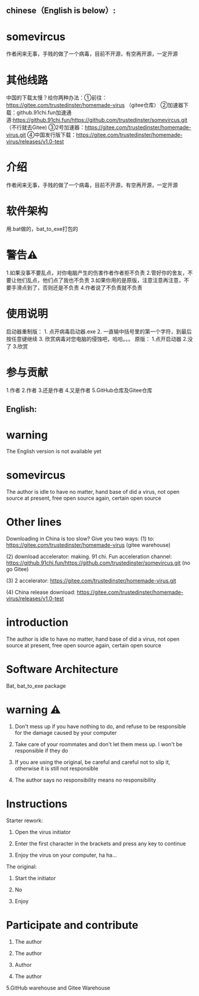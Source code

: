 ## chinese（English is below）:
# somevircus
作者闲来无事，手贱的做了一个病毒，目前不开源，有空再开源，一定开源
# 其他线路
中国的下载太慢？给你两种办法：①前往：https://gitee.com/trustedinster/homemade-virus （gitee仓库）
                          ②加速器下载：github.91chi.fun加速通道:https://github.91chi.fun/https://github.com/trustedinster/somevircus.git （不行就去Gitee)
                          ③2号加速器：https://gitee.com/trustedinster/homemade-virus.git
                          ④中国发行版下载：https://gitee.com/trustedinster/homemade-virus/releases/v1.0-test
# 介绍
作者闲来无事，手贱的做了一个病毒，目前不开源，有空再开源，一定开源

# 软件架构
用.bat做的，bat_to_exe打包的

# 警告⚠
1.如果没事不要乱点，对你电脑产生的伤害作者作者拒不负责
2.管好你的舍友，不要让他们乱点，他们点了我也不负责
3.如果你用的是原版，注意注意再注意，不要手滑点到了，否则还是不负责
4.作者说了不负责就不负责
# 使用说明
启动器重制版： 
            1. 点开病毒启动器.exe 
            2. 一直输中括号里的第一个字符，到最后按任意键继续 
            3. 欣赏病毒对您电脑的侵蚀吧，哈哈。。。 
原版： 
            1.点开启动器 
            2.没了 
            3.欣赏

# 参与贡献
1.作者
2.作者
3.还是作者
4.又是作者
5.GitHub仓库及Gitee仓库


## English:
# warning
The English version is not available yet
# somevircus

The author is idle to have no matter, hand base of did a virus, not open source at present, free open source again, certain open source

# Other lines

Downloading in China is too slow? Give you two ways: (1) to: https://gitee.com/trustedinster/homemade-virus (gitee warehouse)

(2) download accelerator: making. 91 chi. Fun acceleration channel: https://github.91chi.fun/https://github.com/trustedinster/somevircus.git (no go Gitee)

(3) 2 accelerator: https://gitee.com/trustedinster/homemade-virus.git

(4) China release download: https://gitee.com/trustedinster/homemade-virus/releases/v1.0-test

# introduction

The author is idle to have no matter, hand base of did a virus, not open source at present, free open source again, certain open source



# Software Architecture

Bat, bat_to_exe package



# warning ⚠

1. Don't mess up if you have nothing to do, and refuse to be responsible for the damage caused by your computer

2. Take care of your roommates and don't let them mess up. I won't be responsible if they do

3. If you are using the original, be careful and careful not to slip it, otherwise it is still not responsible

4. The author says no responsibility means no responsibility

# Instructions

Starter rework:

1. Open the virus initiator

2. Enter the first character in the brackets and press any key to continue

3. Enjoy the virus on your computer, ha ha...

The original:

1. Start the initiator

2. No

3. Enjoy



# Participate and contribute

1. The author

2. The author

3. Author

4) The author

5.GitHub warehouse and Gitee Warehouse
